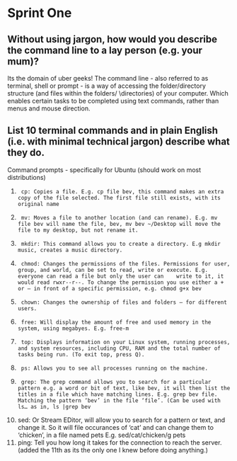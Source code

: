 # Sprint One

## Without using jargon, how would you describe the command line to a lay person (e.g. your mum)?
Its the domain of uber geeks! The command line - also referred to as terminal, shell or prompt - is a way of accessing the folder/directory structure (and files within the folders/ \directories) of your computer. Which enables certain tasks to be completed using text commands, rather than menus and mouse direction.

## List 10 terminal commands and in plain English (i.e. with minimal technical jargon) describe what they do.
Command prompts - specifically for Ubuntu (should work on most distributions)
1.      cp: Copies a file. E.g. cp file bev, this command makes an extra copy of the file selected. The first file still exists, with its original name
2.      mv: Moves a file to another location (and can rename). E.g. mv file bev will name the file, bev, mv bev ~/Desktop will move the file to my desktop, but not rename it.
3.      mkdir: This command allows you to create a directory. E.g mkdir music, creates a music directory.
4.      chmod: Changes the permissions of the files. Permissions for user, group, and world, can be set to read, write or execute. E.g. everyone can read a file but only the user can    write to it, it would read rwxr--r--. To change the permission you use either a + or – in front of a specific permission, e.g. chmod g+x bev
5.      chown: Changes the ownership of files and folders – for different users.
6.      free: Will display the amount of free and used memory in the system, using megabyes. E.g. free-m
7.      top: Displays information on your Linux system, running processes, and system resources, including CPU, RAM and the total number of tasks being run. (To exit top, press Q).
8.      ps: Allows you to see all processes running on the machine.
9.      grep: The grep command allows you to search for a particular pattern e.g. a word or bit of text, like bev, it will then list the titles in a file which have matching lines. E.g. grep bev file. Matching the pattern ‘bev’ in the file ‘file’. (Can be used with ls… as in, ls |grep bev
10.   sed: Or Stream EDitor, will allow you to search for a pattern or text, and change it. So it will file occurances of ‘cat’ and can change them to ‘chicken’, in a file named pets E.g. sed/cat/chicken/g pets
11.   ping: Tell you how long it takes for the connection to reach the server. (added the 11th as its the only one I knew before doing anything.)
